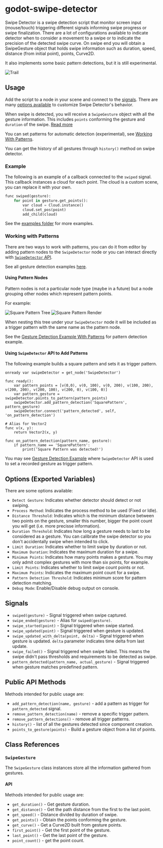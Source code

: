 # godot-swipe-detector
Swipe Detector is a swipe detection script that monitor screen input 
(mouse/touch) triggering different signals informing swipe progress 
or swipe finalization. There are a lot of configurations available 
to indicate detector when to consider a movement to a swipe or to 
indicate the precision of the detected swipe curve. On swipe end you 
will obtain a ﻿SwipeGesture﻿ object that holds swipe information such 
as duration, speed, distance (from initial point), points, Curve2D. 

It also implements some basic pattern detections, but it is still
experimental.

![Trail](https://github.com/arypbatista/godot-swipe-detector/blob/master/docs/trail.png?raw=true)

## Usage

Add the script to a node in your scene and connect to the [signals](#signals).
There are many [options available](#options-exported-variables) to customize Swipe Detector's behavior.

When swipe is detected, you will receive a `SwipeGesture` object with all
the gesture information. This includes `points` conforming the gesture
and `duration` of the swipe. [Read more](#swipegesture)

You can set patterns for automatic detection (experimental), see [Working With Patterns](#working-with-patterns).

You can get the history of all gestures through `history()` method on swipe
detector.

### Example

The following is an example of a callback connected to the `swiped` signal.
This callback instances a cloud for each point. The cloud is a custom scene,
you can replace it with your own.

```py
func swiped(gesture):
	for point in gesture.get_points():
		var cloud = Cloud.instance()
		cloud.set_pos(point)
		add_child(cloud)
```

See the [examples folder](./examples) for more examples.

### Working with Patterns

There are two ways to work with patterns, you can do it from editor by adding pattern nodes
to the `SwipeDetector` node or you can interact directly with [`SwipeDetector` API](#public-api-methods).

See all gesture detection examples [here](./examples/gesture-detection/).

#### Using Pattern Nodes

Pattern nodes is not a particular node type (maybe in a future) but a node grouping other nodes which
represent pattern points.

For example:

![Square Pattern Tree](https://github.com/arypbatista/godot-swipe-detector/blob/master/docs/square-pattern-tree.png?raw=true) 
![Square Pattern Render](https://github.com/arypbatista/godot-swipe-detector/blob/master/docs/square-pattern-render.png?raw=true)

When nesting this tree under your `SwipeDetector` node it will be included as a trigger pattern with the same name as the pattern node.

See the [Gesture Detection Example With Patterns](./examples/gesture-detection/GestureDetectionExample.tscn) for pattern detection example.

#### Using `SwipeDetector` API to Add Patterns

The following example builds a square pattern and sets it as trigger pattern.

```
onready var swipeDetector = get_node('SwipeDetector')

func ready():
    var pattern_points = [v(0,0), v(0, 100), v(0, 200), v(100, 200), v(200, 200), v(200, 100), v(200, 0), v(100, 0)]
    var pattern_gesture = swipeDetector.points_to_pattern(pattern_points)
    swipeDetector.add_pattern_detection('SquarePattern', pattern_gesture)
    swipeDetector.connect('pattern_detected', self, 'on_pattern_detection')

# Alias for Vector2
func v(x, y):
    return Vector2(x, y)

func on_pattern_detection(pattern_name, gesture):
    if pattern_name == 'SquarePattern':
        print('Square Pattern was detected!')

```

You may see [Gesture Detection Example](./examples/gesture-detection/GestureDetectionExample.tscn) where `SwipeDetector` API is used
to set a recorded gesture as trigger pattern.



## Options (Exported Variables)

There are some options available:

- `Detect Gesture`: Indicates whether detector should detect or not swiping.
- `Process Method`: Indicates the process method to be used (Fixed or Idle).
- `Distance Threshold`: Indicates which is the minimum distance between two 
points on the gesture, smaller this number, bigger the point count you will get
(i.e. more precisse information).
- `Duration Threshold`: Indicates how long a gesture needs to last to be 
considered as a gesture. You can calibrate the swipe detector so you don't 
accidentally swipe when intended to click.
- `Limit Duration`: Indicates whether to limit swipe by duration or not.
- `Maximum Duration`: Indicates the maximum duration for a swipe.
- `Minimum Points`: Indicates how many points makes a gesture. You may only 
admit complex gestures with more than six points, for example.
- `Limit Points`: Indicates whether to limit swipe count points or not.
- `Maximum Points`: Indicates the maximum point count for a swipe.
- `Pattern Detection Threshold`: Indicates minimum score for pattern detection matching.
- `Debug Mode`: Enable/Disable debug output on console.


## Signals

- `swiped(gesture)` - Signal triggered when swipe captured.
- `swipe_ended(gesture)` - Alias for `swiped(gesture)`.
- `swipe_started(point)` - Signal triggered when swipe started.
- `swipe_updated(point)` - Signal triggered when gesture is updated.
- `swipe_updated_with_delta(point, delta)` - Signal triggered when gesture is updated. `delta` parameter indicates time delta from last update.
- `swipe_failed()` - Signal triggered when swipe failed. This means the swipe didn't pass thresholds and requirements to be detected as swipe.
- `pattern_detected(pattern_name, actual_gesture)` - Signal triggered when gesture matches predefined pattern.


## Public API Methods

Methods intended for public usage are:

- `add_pattern_detection(name, gesture)` - add a pattern as trigger for `pattern_detected` signal.
- `remove_pattern_detection(name)` - remove a specific trigger pattern.
- `remove_pattern_detections()` - remove all trigger patterns.
- `history()` - list of all the gestures detected since component creation.
- `points_to_gesture(points)` - Build a gesture object from a list of points.


## Class References

### `SwipeGesture`

The `SwipeGesture` class instances store all the information gathered from gestures.

#### API

Methods intended for public usage are:

- `get_duration()` - Get gesture duration.
- `get_distance()` - Get the path distance from the first to the last point.
- `get_speed()` - Distance divided by duration of swipe.
- `get_points()` - Obtain the points conforming the gesture.
- `get_curve()` - Get a Curve2D built from gesture points.
- `first_point()` - Get the first point of the gesture.
- `last_point()` - Get the last point of the gesture.
- `point_count()` - get the point count.
